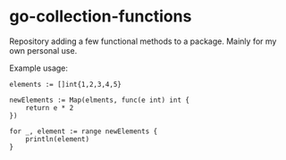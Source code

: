 # go-collection-functions

Repository adding a few functional methods to a package. Mainly for my own personal use.

Example usage:

```golang
elements := []int{1,2,3,4,5}

newElements := Map(elments, func(e int) int {
    return e * 2
})

for _, element := range newElements {
    println(element)
}
```